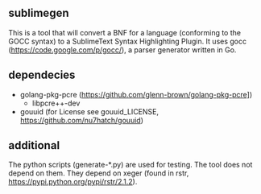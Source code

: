 sublimegen
---------------

This is a tool that will convert a BNF for a language (conforming to the GOCC syntax) to a
SublimeText Syntax Highlighting Plugin. It uses gocc (https://code.google.com/p/gocc/), a parser generator written in Go.


dependecies
---------------

- golang-pkg-pcre (https://github.com/glenn-brown/golang-pkg-pcre])
    - libpcre++-dev
- gouuid (for License see gouuid_LICENSE, https://github.com/nu7hatch/gouuid)


additional
---------------

The python scripts (generate-*.py) are used for testing. The tool does not depend on them.
They depend on xeger (found in rstr, https://pypi.python.org/pypi/rstr/2.1.2).